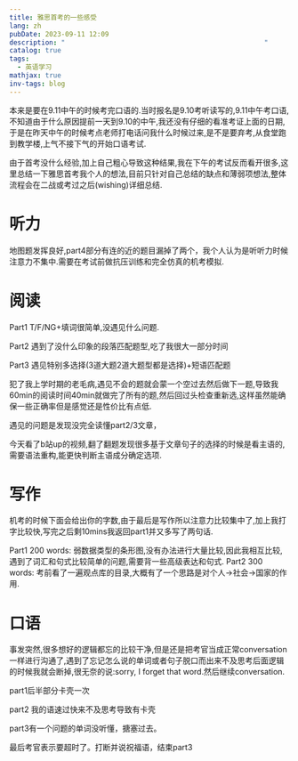 ```yaml
---
title: 雅思首考的一些感受
lang: zh
pubDate: 2023-09-11 12:09
description: "                                                  "
catalog: true
tags:
  - 英语学习
mathjax: true
inv-tags: blog
---
```

本来是要在9.11中午的时候考完口语的.当时报名是9.10考听读写的,9.11中午考口语,不知道由于什么原因提前一天到9.10的中午,我还没有仔细的看准考证上面的日期,于是在昨天中午的时候考点老师打电话问我什么时候过来,是不是要弃考,从食堂跑到教学楼,上气不接下气的开始口语考试.

由于首考没什么经验,加上自己粗心导致这种结果,我在下午的考试反而看开很多,这里总结一下雅思首考我个人的想法,目前只针对自己总结的缺点和薄弱项想法,整体流程会在二战或考过之后(wishing)详细总结.
# 听力
地图题发挥良好,part4部分有连的近的题目漏掉了两个，我个人认为是听听力时候注意力不集中.需要在考试前做抗压训练和完全仿真的机考模拟.
# 阅读
Part1 T/F/NG+填词很简单,没遇见什么问题.

Part2 遇到了没什么印象的段落匹配题型,吃了我很大一部分时间

Part3 遇见特别多选择(3道大题2道大题型都是选择)+短语匹配题

犯了我上学时期的老毛病,遇见不会的题就会蒙一个空过去然后做下一题,导致我60min的阅读时间40min就做完了所有的题,然后回过头检查重新选,这样虽然能确保一些正确率但是感觉还是性价比有点低.

遇见的问题是发现没完全读懂part2/3文章，

今天看了b站up的视频,翻了翻题发现很多基于文章句子的选择的时候是看主语的,需要语法重构,能更快判断主语成分确定选项.
# 写作
机考的时候下面会给出你的字数,由于最后是写作所以注意力比较集中了,加上我打字比较快,写完之后剩10mins我返回part1并又多写了两句话.

Part1 200 words: 弱数据类型的条形图,没有办法进行大量比较,因此我相互比较,遇到了词汇和句式比较简单的问题,需要背一些高级表达和句式.
Part2 300 words: 考前看了一遍观点库的目录,大概有了一个思路是对个人->社会->国家的作用.

# 口语
事发突然,很多想好的逻辑都忘的比较干净,但是还是把考官当成正常conversation一样进行沟通了,遇到了忘记怎么说的单词或者句子脱口而出来不及思考后面逻辑的时候我就会断掉,很无奈的说:sorry, I forget that word.然后继续conversation.

part1后半部分卡壳一次

part2 我的语速过快来不及思考导致有卡壳

part3有一个问题的单词没听懂，搪塞过去。 

最后考官表示要超时了。打断并说祝福语，结束part3